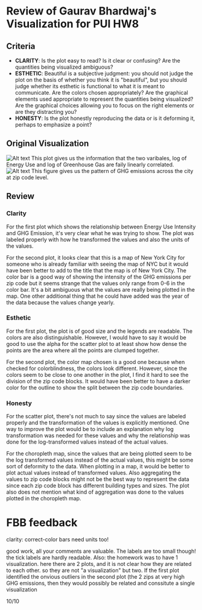 # Review of Gaurav Bhardwaj's Visualization for PUI HW8
## Criteria
* **CLARITY**: Is the plot easy to read? Is it clear or confusing? Are the quantities being visualized ambiguous?
* **ESTHETIC**: Beautiful is a subjective judgment: you should not judge the plot on the basis of whether you think it is "beautiful", but you should judge whether its esthetic is functional to what it is meant to communicate. Are the colors chosen appropriately? Are the graphical elements used appropriate to represent the quantities being visualized? Are the graphical choices allowing you to focus on the right elements or are they distracting you?
* **HONESTY**: Is the plot honestly reproducing the data or is it deforming it, perhaps to emphasize a point?

## Original Visualization
![Alt text](https://github.com/gauravcusp/PUI2017_gb1877/raw/master/HW8_gb1877/plot.png)
This plot gives us the information that the two varibales, log of Energy Use and log of Greenhouse Gas are faily linearly correlated.
![Alt text](https://github.com/gauravcusp/PUI2017_gb1877/raw/master/HW8_gb1877/download.png)
This figure gives us the pattern of GHG emissions across the city at zip code level.

## Review
### Clarity
For the first plot which shows the relationship between Energy Use Intensity and GHG Emission, it's very clear what he was trying to show. The plot was labeled properly with how he transformed the values and also the units of the values.

For the second plot, it looks clear that this is a map of New York City for someone who is already familiar with seeing the map of NYC but it would have been better to add to the title that the map is of New York City. The color bar is a good way of showing the intensity of the GHG emissions per zip code but it seems strange that the values only range from 0-6 in the color bar. It's a bit ambiguous what the values are really being plotted in the map. One other additional thing that he could have added was the year of the data because the values change yearly.


### Esthetic
For the first plot, the plot is of good size and the legends are readable. The colors are also distinguishable. However, I would have to say it would be good to use the alpha for the scatter plot to at least show how dense the points are the area where all the points are clumped together.

For the second plot, the color map chosen is a good one because when checked for colorblindness, the colors look different. However, since the colors seem to be close to one another in the plot, I find it hard to see the division of the zip code blocks. It would have been better to have a darker color for the outline to show the split between the zip code boundaries.

### Honesty
For the scatter plot, there's not much to say since the values are labeled properly and the transformation of the values is explicitly mentioned. One way to improve the plot would be to include an explanation why log transformation was needed for these values and why the relationship was done for the log-transformed values instead of the actual values.

For the choropleth map, since the values that are being plotted seem to be the log transformed values instead of the actual values, this might be some sort of deformity to the data. When plotting in a map, it would be better to plot actual values instead of transformed values. Also aggregating the values to zip code blocks might not be the best way to represent the data since each zip code block has different building types and sizes. The plot also does not mention what kind of aggregation was done to the values plotted in the choropleth map.

# FBB feedback

clarity: correct-color bars need units too!

good work, all your comments are valuable. The labels are too small though! the tick labels are hardly readable. Also: the homework was to have 1 visualization. here there are 2 plots, and it is not clear how they are related to each other. so they are not "a visualization" but two. If the first plot identified the onvious outliers in the second plot (the 2 zips at very high GHG emissions, then they would possibly be related and conssitute a single visualization

10/10
